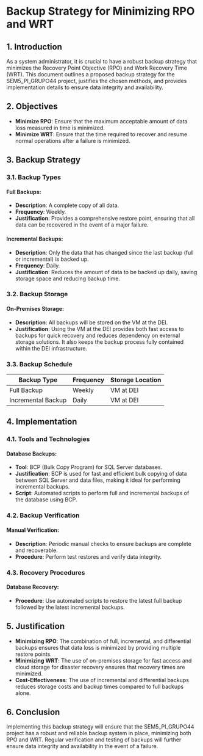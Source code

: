# Backup Strategy for Minimizing RPO and WRT

## 1. Introduction
As a system administrator, it is crucial to have a robust backup strategy that minimizes the Recovery Point Objective (RPO) and Work Recovery Time (WRT). This document outlines a proposed backup strategy for the SEM5_PI_GRUPO44 project, justifies the chosen methods, and provides implementation details to ensure data integrity and availability.

## 2. Objectives
- **Minimize RPO**: Ensure that the maximum acceptable amount of data loss measured in time is minimized.
- **Minimize WRT**: Ensure that the time required to recover and resume normal operations after a failure is minimized.

## 3. Backup Strategy
### 3.1. Backup Types
#### Full Backups:
- **Description**: A complete copy of all data.
- **Frequency**: Weekly.
- **Justification**: Provides a comprehensive restore point, ensuring that all data can be recovered in the event of a major failure.

#### Incremental Backups:
- **Description**: Only the data that has changed since the last backup (full or incremental) is backed up.
- **Frequency**: Daily.
- **Justification**: Reduces the amount of data to be backed up daily, saving storage space and reducing backup time.

### 3.2. Backup Storage
#### On-Premises Storage:
- **Description**: All backups will be stored on the VM at the DEI.
- **Justification**: Using the VM at the DEI provides both fast access to backups for quick recovery and reduces dependency on external storage solutions. It also keeps the backup process fully contained within the DEI infrastructure.
  

### 3.3. Backup Schedule
| Backup Type          | Frequency         | Storage Location          |
|---------------------|------------------|---------------------------|
| Full Backup          | Weekly           | VM at DEI                |
| Incremental Backup   | Daily            | VM at DEI                |

## 4. Implementation
### 4.1. Tools and Technologies
#### Database Backups:
- **Tool**: BCP (Bulk Copy Program) for SQL Server databases.
- **Justification**: BCP is used for fast and efficient bulk copying of data between SQL Server and data files, making it ideal for performing incremental backups.
- **Script**:  Automated scripts to perform full and incremental backups of the database using BCP.

### 4.2. Backup Verification

#### Manual Verification:
- **Description**: Periodic manual checks to ensure backups are complete and recoverable.
- **Procedure**: Perform test restores and verify data integrity.

### 4.3. Recovery Procedures
#### Database Recovery:
- **Procedure**: Use automated scripts to restore the latest full backup followed by the latest incremental backups.


## 5. Justification
- **Minimizing RPO**: The combination of full, incremental, and differential backups ensures that data loss is minimized by providing multiple restore points.
- **Minimizing WRT**: The use of on-premises storage for fast access and cloud storage for disaster recovery ensures that recovery times are minimized.
- **Cost-Effectiveness**: The use of incremental and differential backups reduces storage costs and backup times compared to full backups alone.

## 6. Conclusion
Implementing this backup strategy will ensure that the SEM5_PI_GRUPO44 project has a robust and reliable backup system in place, minimizing both RPO and WRT. Regular verification and testing of backups will further ensure data integrity and availability in the event of a failure.